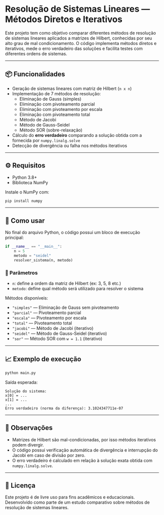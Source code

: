 # Resolução de Sistemas Lineares — Métodos Diretos e Iterativos

Este projeto tem como objetivo comparar diferentes métodos de resolução de sistemas lineares aplicados a matrizes de Hilbert, conhecidas por seu alto grau de mal condicionamento. O código implementa métodos diretos e iterativos, mede o erro verdadeiro das soluções e facilita testes com diferentes ordens de sistemas.

---

## 📦 Funcionalidades

- Geração de sistemas lineares com matriz de Hilbert (`n x n`)
- Implementação de 7 métodos de resolução:
  - Eliminação de Gauss (simples)
  - Eliminação com pivoteamento parcial
  - Eliminação com pivoteamento por escala
  - Eliminação com pivoteamento total
  - Método de Jacobi
  - Método de Gauss-Seidel
  - Método SOR (sobre-relaxação)
- Cálculo do **erro verdadeiro** comparando a solução obtida com a fornecida por `numpy.linalg.solve`
- Detecção de divergência ou falha nos métodos iterativos

---

## ⚙️ Requisitos

- Python 3.8+
- Biblioteca NumPy

Instale o NumPy com:

```bash
pip install numpy
```

---

## 🚀 Como usar

No final do arquivo Python, o código possui um bloco de execução principal:

```python
if __name__ == "__main__":
    n = 5
    metodo = "seidel"
    resolver_sistema(n, metodo)
```

### 🔧 Parâmetros

- `n`: define a ordem da matriz de Hilbert (ex: 3, 5, 8 etc.)
- `metodo`: define qual método será utilizado para resolver o sistema

Métodos disponíveis:

- `"simples"` — Eliminação de Gauss sem pivoteamento
- `"parcial"` — Pivoteamento parcial
- `"escala"` — Pivoteamento por escala
- `"total"` — Pivoteamento total
- `"jacobi"` — Método de Jacobi (iterativo)
- `"seidel"` — Método de Gauss-Seidel (iterativo)
- `"sor"` — Método SOR com `w = 1.1` (iterativo)

---

## 📈 Exemplo de execução

```bash
python main.py
```

Saída esperada:

```
Solução do sistema:
x[0] = ...
x[1] = ...
...
Erro verdadeiro (norma da diferença): 3.1024347711e-07
```

---

## 📌 Observações

- Matrizes de Hilbert são mal-condicionadas, por isso métodos iterativos podem divergir.
- O código possui verificação automática de divergência e interrupção do Jacobi em caso de divisão por zero.
- O erro verdadeiro é calculado em relação à solução exata obtida com `numpy.linalg.solve`.

---

## 📄 Licença

Este projeto é de livre uso para fins acadêmicos e educacionais.  
Desenvolvido como parte de um estudo comparativo sobre métodos de resolução de sistemas lineares.
